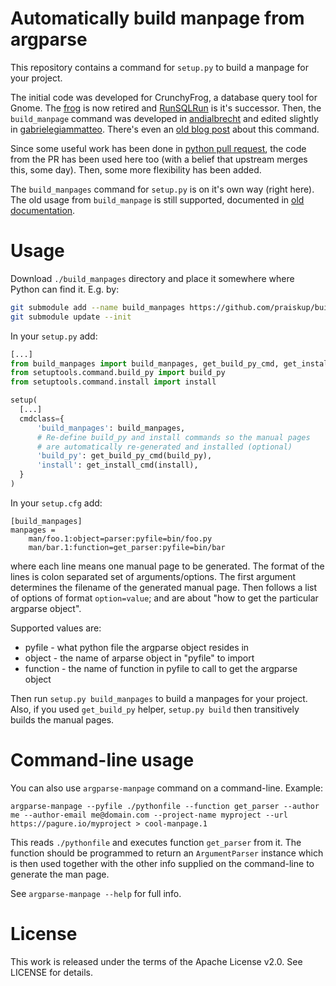# Automatically build manpage from argparse

This repository contains a command for `setup.py` to build
a manpage for your project.

The initial code was developed for CrunchyFrog, a database query tool for Gnome.
The [frog] is now retired and [RunSQLRun] is it's successor.  Then, the
`build_manpage` command was developed in [andialbrecht] and edited slightly
in [gabrielegiammatteo].  There's even an [old blog post] about this command.

Since some useful work has been done in [python pull request], the code from the
PR has been used here too (with a belief that upstream merges this, some day).
Then, some more flexibility has been added.

The `build_manpages` command for `setup.py` is on it's own way (right here).
The old usage from `build_manpage` is still supported, documented in
[old documentation](examples/old\_format/README.md).

# Usage

Download `./build_manpages` directory and place it somewhere where Python can
find it.  E.g. by:

```bash
git submodule add --name build_manpages https://github.com/praiskup/build_manpages
git submodule update --init
```

In your `setup.py` add:

```python
[...]
from build_manpages import build_manpages, get_build_py_cmd, get_install_cmd
from setuptools.command.build_py import build_py
from setuptools.command.install import install

setup(
  [...]
  cmdclass={
      'build_manpages': build_manpages,
      # Re-define build_py and install commands so the manual pages
      # are automatically re-generated and installed (optional)
      'build_py': get_build_py_cmd(build_py),
      'install': get_install_cmd(install),
  }
)
```

In your `setup.cfg` add:

```
[build_manpages]
manpages =
    man/foo.1:object=parser:pyfile=bin/foo.py
    man/bar.1:function=get_parser:pyfile=bin/bar
```

where each line means one manual page to be generated.  The format of the lines
is colon separated set of arguments/options.  The first argument determines the
filename of the generated manual page.  Then follows a list of options of format
`option=value`;  and are about "how to get the particular argparse object".

Supported values are:

- pyfile - what python file the argparse object resides in
- object - the name of arparse object in "pyfile" to import
- function - the name of function in pyfile to call to get the argparse object

Then run `setup.py build_manpages` to build a manpages for your project.  Also,
if you used `get_build_py` helper, `setup.py build` then transitively builds the
manual pages.

# Command-line usage

You can also use `argparse-manpage` command on a command-line. Example:

    argparse-manpage --pyfile ./pythonfile --function get_parser --author me --author-email me@domain.com --project-name myproject --url https://pagure.io/myproject > cool-manpage.1

This reads `./pythonfile` and executes function `get_parser` from it. The function should be programmed to return an `ArgumentParser` instance which is then used together with the other info supplied on the command-line to generate the man page.

See `argparse-manpage --help` for full info.

# License

This work is released under the terms of the Apache License v2.0.
See LICENSE for details.

[gabrielegiammatteo]: https://github.com/andialbrecht/build\_manpage
[andialbrecht]: https://github.com/andialbrecht/build\_manpage
[frog]: http://crunchyfrog.googlecode.com/svn/
[RunSQLRun]: https://github.com/andialbrecht/runsqlrun
[old blog post]: https://andialbrecht.wordpress.com/2009/03/17/creating-a-man-page-with-distutils-and-optparse/
[python pull request]: https://github.com/python/cpython/pull/1169
